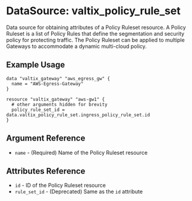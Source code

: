 # DataSource: valtix_policy_rule_set
Data source for obtaining attributes of a Policy Ruleset resource.  A Policy Ruleset is a list of Policy Rules that define the segmentation and security policy for protecting traffic.  The Policy Ruleset can be applied to multiple Gateways to accommodate a dynamic multi-cloud policy.

## Example Usage
```hcl
data "valtix_gateway" "aws_egress_gw" {
  name = "AWS-Egress-Gateway"
}

resource "valtix_gateway" "aws-gw1" {
  # other arguments hidden for brevity
  policy_rule_set_id = data.valtix_policy_rule_set.ingress_policy_rule_set.id
}
```

## Argument Reference
* `name` - (Required) Name of the Policy Ruleset resource

## Attributes Reference
* `id` - ID of the Policy Ruleset resource
* `rule_set_id` - (Deprecated) Same as the `id` attribute